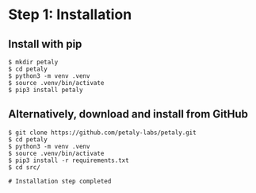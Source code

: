 # Step 1: Installation
## Install with pip

```
$ mkdir petaly
$ cd petaly
$ python3 -m venv .venv
$ source .venv/bin/activate
$ pip3 install petaly

```
## Alternatively, download and install from GitHub

```
$ git clone https://github.com/petaly-labs/petaly.git
$ cd petaly
$ python3 -m venv .venv
$ source .venv/bin/activate
$ pip3 install -r requirements.txt
$ cd src/

# Installation step completed
```